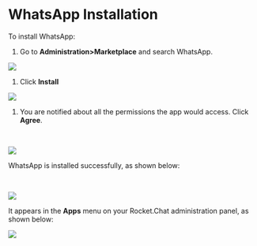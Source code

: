# WhatsApp Installation

To install WhatsApp:‌

1. Go to **Administration&gt;Marketplace** and search WhatsApp.

![](../../../../.gitbook/assets/image%20%28424%29.png)

1. Click **Install**

![](../../../../.gitbook/assets/image%20%28426%29.png)

1. You are notified about all the permissions the app would access. Click **Agree**.

‌

![](../../../../.gitbook/assets/image%20%28427%29.png)

WhatsApp is installed successfully, as shown below:

‌

![](../../../../.gitbook/assets/image%20%28425%29.png)

It appears in the **Apps** menu on your Rocket.Chat administration panel, as shown below:

![](../../../../.gitbook/assets/image%20%28420%29.png)

